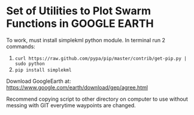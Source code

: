 # Set of Utilities to Plot Swarm Functions in GOOGLE EARTH

To work, must install simplekml python module. In terminal run 2 commands:
1. `curl https://raw.github.com/pypa/pip/master/contrib/get-pip.py | sudo python`
2. `pip install simplekml`

Download GoogleEarth at: https://www.google.com/earth/download/gep/agree.html

Recommend copying script to other directory on computer to use without messing with GIT everytime waypoints are changed. 
